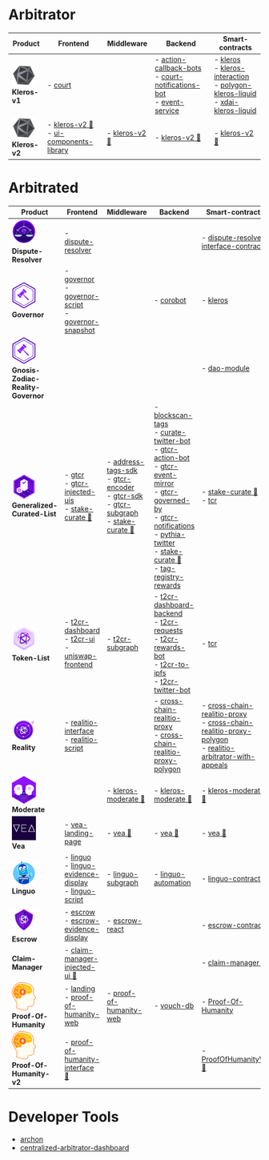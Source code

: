 # Arbitrator
| Product | Frontend | Middleware | Backend | Smart-contracts |
|---|---|---|---|---|
| <img alt="Kleros-v1" src="../assets/kleros-symbol.svg" width="48"><br/> **Kleros-v1** | - [court](https://github.com/kleros/court) | | - [action-callback-bots](https://github.com/kleros/action-callback-bots) <br/> - [court-notifications-bot](https://github.com/kleros/court-notifications-bot) <br/> - [event-service](https://github.com/kleros/event-service) | - [kleros](https://github.com/kleros/kleros) <br/> - [kleros-interaction](https://github.com/kleros/kleros-interaction) <br/> - [polygon-kleros-liquid](https://github.com/kleros/polygon-kleros-liquid) <br/> - [xdai-kleros-liquid](https://github.com/kleros/xdai-kleros-liquid)
| <img alt="Kleros-v2" src="../assets/kleros-symbol.svg" width="48"><br/> **Kleros-v2** | - [kleros-v2 🚧](https://github.com/kleros/kleros-v2) <br/> - [ui-components-library](https://github.com/kleros/ui-components-library) | - [kleros-v2 🚧](https://github.com/kleros/kleros-v2) | - [kleros-v2 🚧](https://github.com/kleros/kleros-v2) | - [kleros-v2 🚧](https://github.com/kleros/kleros-v2)
# Arbitrated
| Product | Frontend | Middleware | Backend | Smart-contracts |
|---|---|---|---|---|
| <img alt="Dispute-Resolver" src="../assets/symbol-dispute-resolver.svg" width="48"><br/> **Dispute-Resolver** | - [dispute-resolver](https://github.com/kleros/dispute-resolver) | | | - [dispute-resolver-interface-contract](https://github.com/kleros/dispute-resolver-interface-contract)
| <img alt="Governor" src="../assets/governor.png" width="48"><br/> **Governor** | - [governor](https://github.com/kleros/governor) <br/> - [governor-script](https://github.com/kleros/governor-script) <br/> - [governor-snapshot](https://github.com/kleros/governor-snapshot) | | - [corobot](https://github.com/kleros/corobot) | - [kleros](https://github.com/kleros/kleros)
| <img alt="Gnosis-Zodiac-Reality-Governor" src="../assets/governor.png" width="48"><br/> **Gnosis-Zodiac-Reality-Governor** | | | | - [dao-module](https://github.com/kleros/dao-module)
| <img alt="Generalized-Curated-List" src="../assets/symbol-curate.svg" width="48"><br/> **Generalized-Curated-List** | - [gtcr](https://github.com/kleros/gtcr) <br/> - [gtcr-injected-uis](https://github.com/kleros/gtcr-injected-uis) <br/> - [stake-curate 🚧](https://github.com/kleros/stake-curate) | - [address-tags-sdk](https://github.com/kleros/address-tags-sdk) <br/> - [gtcr-encoder](https://github.com/kleros/gtcr-encoder) <br/> - [gtcr-sdk](https://github.com/kleros/gtcr-sdk) <br/> - [gtcr-subgraph](https://github.com/kleros/gtcr-subgraph) <br/> - [stake-curate 🚧](https://github.com/kleros/stake-curate) | - [blockscan-tags](https://github.com/kleros/blockscan-tags) <br/> - [curate-twitter-bot](https://github.com/kleros/curate-twitter-bot) <br/> - [gtcr-action-bot](https://github.com/kleros/gtcr-action-bot) <br/> - [gtcr-event-mirror](https://github.com/kleros/gtcr-event-mirror) <br/> - [gtcr-governed-by](https://github.com/kleros/gtcr-governed-by) <br/> - [gtcr-notifications](https://github.com/kleros/gtcr-notifications) <br/> - [pythia-twitter](https://github.com/kleros/pythia-twitter) <br/> - [stake-curate 🚧](https://github.com/kleros/stake-curate) <br/> - [tag-registry-rewards](https://github.com/kleros/tag-registry-rewards) | - [stake-curate 🚧](https://github.com/kleros/stake-curate) <br/> - [tcr](https://github.com/kleros/tcr)
| <img alt="Token-List" src="../assets/symbol-t2cr.svg" width="48"><br/> **Token-List** | - [t2cr-dashboard](https://github.com/kleros/t2cr-dashboard) <br/> - [t2cr-ui](https://github.com/kleros/t2cr-ui) <br/> - [uniswap-frontend](https://github.com/kleros/uniswap-frontend) | - [t2cr-subgraph](https://github.com/kleros/t2cr-subgraph) | - [t2cr-dashboard-backend](https://github.com/kleros/t2cr-dashboard-backend) <br/> - [t2cr-requests](https://github.com/kleros/t2cr-requests) <br/> - [t2cr-rewards-bot](https://github.com/kleros/t2cr-rewards-bot) <br/> - [t2cr-to-ipfs](https://github.com/kleros/t2cr-to-ipfs) <br/> - [t2cr-twitter-bot](https://github.com/kleros/t2cr-twitter-bot) | - [tcr](https://github.com/kleros/tcr)
| <img alt="Reality" src="../assets/symbol-oracle.svg" width="48"><br/> **Reality** | - [realitio-interface](https://github.com/kleros/realitio-interface) <br/> - [realitio-script](https://github.com/kleros/realitio-script) | | - [cross-chain-realitio-proxy](https://github.com/kleros/cross-chain-realitio-proxy) <br/> - [cross-chain-realitio-proxy-polygon](https://github.com/kleros/cross-chain-realitio-proxy-polygon) | - [cross-chain-realitio-proxy](https://github.com/kleros/cross-chain-realitio-proxy) <br/> - [cross-chain-realitio-proxy-polygon](https://github.com/kleros/cross-chain-realitio-proxy-polygon) <br/> - [realitio-arbitrator-with-appeals](https://github.com/kleros/realitio-arbitrator-with-appeals)
| <img alt="Moderate" src="../assets/symbol-moderate.svg" width="48"><br/> **Moderate** | | - [kleros-moderate 🚧](https://github.com/kleros/kleros-moderate) | - [kleros-moderate 🚧](https://github.com/kleros/kleros-moderate) | - [kleros-moderate 🚧](https://github.com/kleros/kleros-moderate)
| <img alt="Vea" src="../assets/symbol-vea.png" width="48"><br/> **Vea** | - [vea-landing-page](https://github.com/kleros/vea-landing-page) | - [vea 🚧](https://github.com/kleros/vea) | - [vea 🚧](https://github.com/kleros/vea) | - [vea 🚧](https://github.com/kleros/vea)
| <img alt="Linguo" src="../assets/symbol-linguo.svg" width="48"><br/> **Linguo** | - [linguo](https://github.com/kleros/linguo) <br/> - [linguo-evidence-display](https://github.com/kleros/linguo-evidence-display) <br/> - [linguo-script](https://github.com/kleros/linguo-script) | - [linguo-subgraph](https://github.com/kleros/linguo-subgraph) | - [linguo-automation](https://github.com/kleros/linguo-automation) | - [linguo-contracts](https://github.com/kleros/linguo-contracts)
| <img alt="Escrow" src="../assets/symbol-escrow.svg" width="48"><br/> **Escrow** | - [escrow](https://github.com/kleros/escrow) <br/> - [escrow-evidence-display](https://github.com/kleros/escrow-evidence-display) | - [escrow-react](https://github.com/kleros/escrow-react) | | - [escrow-contracts](https://github.com/kleros/escrow-contracts)
|  **Claim-Manager** | - [claim-manager-injected-ui 🚧](https://github.com/kleros/claim-manager-injected-ui) | | | - [claim-manager 🚧](https://github.com/kleros/claim-manager)
| <img alt="Proof-Of-Humanity" src="../assets/symbol-poh.svg" width="48"><br/> **Proof-Of-Humanity** | - [landing](https://github.com/Proof-Of-Humanity/landing) <br/> - [proof-of-humanity-web](https://github.com/Proof-Of-Humanity/proof-of-humanity-web) | - [proof-of-humanity-web](https://github.com/Proof-Of-Humanity/proof-of-humanity-web) | - [vouch-db](https://github.com/Proof-Of-Humanity/vouch-db) | - [Proof-Of-Humanity](https://github.com/Proof-Of-Humanity/Proof-Of-Humanity)
| <img alt="Proof-Of-Humanity-v2" src="../assets/symbol-poh.svg" width="48"><br/> **Proof-Of-Humanity-v2** | - [proof-of-humanity-interface 🚧](https://github.com/Proof-Of-Humanity/proof-of-humanity-interface) | | | - [ProofOfHumanityV2 🚧](https://github.com/Proof-Of-Humanity/ProofOfHumanityV2)

# Developer Tools
 - [archon](https://github.com/kleros/archon)
 - [centralized-arbitrator-dashboard](https://github.com/kleros/centralized-arbitrator-dashboard)
